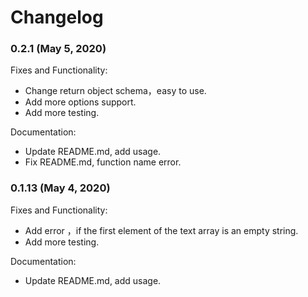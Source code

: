 # Changelog

### 0.2.1 (May 5, 2020)

Fixes and Functionality:

- Change return object schema，easy to use.
- Add more options support.
- Add more testing.

Documentation:

- Update README.md, add usage.
- Fix README.md, function name error.

### 0.1.13 (May 4, 2020)

Fixes and Functionality:

- Add error ，if the first element of the text array is an empty string.
- Add more testing.

Documentation:

- Update README.md, add usage.
